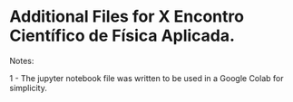
# Additional Files for X Encontro Científico de Física Aplicada.

Notes:

1 - The jupyter notebook file was written to be used in a Google Colab for simplicity.
